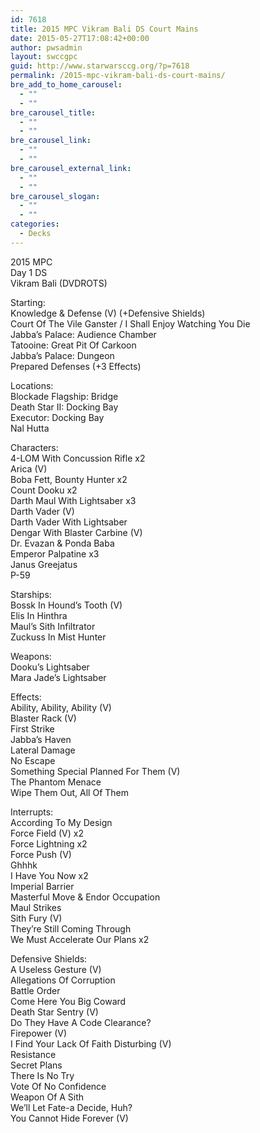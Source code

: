 ```yaml
---
id: 7618
title: 2015 MPC Vikram Bali DS Court Mains
date: 2015-05-27T17:08:42+00:00
author: pwsadmin
layout: swccgpc
guid: http://www.starwarsccg.org/?p=7618
permalink: /2015-mpc-vikram-bali-ds-court-mains/
bre_add_to_home_carousel:
  - ""
  - ""
bre_carousel_title:
  - ""
  - ""
bre_carousel_link:
  - ""
  - ""
bre_carousel_external_link:
  - ""
  - ""
bre_carousel_slogan:
  - ""
  - ""
categories:
  - Decks
---
```

2015 MPC  
Day 1 DS  
Vikram Bali (DVDROTS)

Starting:  
Knowledge & Defense (V) (+Defensive Shields)  
Court Of The Vile Ganster / I Shall Enjoy Watching You Die  
Jabba&#8217;s Palace: Audience Chamber  
Tatooine: Great Pit Of Carkoon  
Jabba&#8217;s Palace: Dungeon  
Prepared Defenses (+3 Effects)

Locations:  
Blockade Flagship: Bridge  
Death Star II: Docking Bay  
Executor: Docking Bay  
Nal Hutta

Characters:  
4-LOM With Concussion Rifle x2  
Arica (V)  
Boba Fett, Bounty Hunter x2  
Count Dooku x2  
Darth Maul With Lightsaber x3  
Darth Vader (V)  
Darth Vader With Lightsaber  
Dengar With Blaster Carbine (V)  
Dr. Evazan & Ponda Baba  
Emperor Palpatine x3  
Janus Greejatus  
P-59

Starships:  
Bossk In Hound&#8217;s Tooth (V)  
Elis In Hinthra  
Maul&#8217;s Sith Infiltrator  
Zuckuss In Mist Hunter

Weapons:  
Dooku&#8217;s Lightsaber  
Mara Jade&#8217;s Lightsaber

Effects:  
Ability, Ability, Ability (V)  
Blaster Rack (V)  
First Strike  
Jabba&#8217;s Haven  
Lateral Damage  
No Escape  
Something Special Planned For Them (V)  
The Phantom Menace  
Wipe Them Out, All Of Them

Interrupts:  
According To My Design  
Force Field (V) x2  
Force Lightning x2  
Force Push (V)  
Ghhhk  
I Have You Now x2  
Imperial Barrier  
Masterful Move & Endor Occupation  
Maul Strikes  
Sith Fury (V)  
They&#8217;re Still Coming Through  
We Must Accelerate Our Plans x2

Defensive Shields:  
A Useless Gesture (V)  
Allegations Of Corruption  
Battle Order  
Come Here You Big Coward  
Death Star Sentry (V)  
Do They Have A Code Clearance?  
Firepower (V)  
I Find Your Lack Of Faith Disturbing (V)  
Resistance  
Secret Plans  
There Is No Try  
Vote Of No Confidence  
Weapon Of A Sith  
We&#8217;ll Let Fate-a Decide, Huh?  
You Cannot Hide Forever (V)